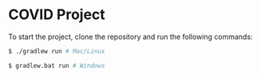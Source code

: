 # COVID Project

To start the project, clone the repository and run the following commands:

```sh
$ ./gradlew run # Mac/Linux

$ gradlew.bat run # Windows
```
